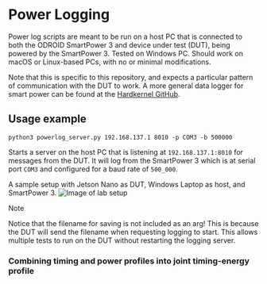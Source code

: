 # Power Logging

Power log scripts are meant to be run on a host PC that is connected to both the ODROID SmartPower 3 and device under test (DUT), being powered by the SmartPower 3. 
Tested on Windows PC. Should work on macOS or Linux-based PCs, with no or minimal modifications. 

Note that this is specific to this repository, and expects a particular pattern of communication with the DUT to work. A more general data logger for smart power can be found at the [Hardkernel GitHub](https://github.com/hardkernel/smartpower3/tree/master/contrib).

## Usage example

```
python3 powerlog_server.py 192.168.137.1 8010 -p COM3 -b 500000
```

Starts a server on the host PC that is listening at `192.168.137.1:8010` for messages from the DUT. It will log from the SmartPower 3 which is at serial port `COM3` and configured for a baud rate of `500_000`. 

A sample setup with Jetson Nano as DUT, Windows Laptop as host, and SmartPower 3.
![Image of lab setup](power_setup_labeled.png)

> [!NOTE]
> Notice that the filename for saving is not included as an arg! This is because the DUT will send the filename when requesting logging to start. This allows multiple tests to run on the DUT without restarting the logging server.
> 


### Combining timing and power profiles into joint timing-energy profile
